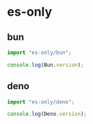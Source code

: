 # es-only


## bun

```ts
import "es-only/bun";

console.log(Bun.version);
```

## deno

```ts
import "es-only/deno";

console.log(Deno.version);
```

